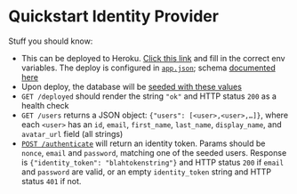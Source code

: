 # Quickstart Identity Provider

Stuff you should know:

* This can be deployed to Heroku. [Click this link](https://heroku.com/deploy?template=https://github.com/layerhq/quickstart-identity-provider/tree/master&env[LAYER_KEY_ID]=blahblah-blah-blah-blahblah&env[LAYER_PROVIDER_ID]=bacon) and fill in the correct env variables. The deploy is configured in [`app.json`](blob/master/app.json); schema [documented here](https://devcenter.heroku.com/articles/app-json-schema)
* Upon deploy, the database will be [seeded with these values](blob/master/db/seeds.rb)
* `GET /deployed` should render the string `"ok"` and HTTP status `200` as a health check
* `GET /users` returns a JSON object: `{"users": [<user>,<user>,…]}`, where each `<user>` has an `id`, `email`, `first_name`, `last_name`, `display_name`, and `avatar_url` field (all strings)
* [`POST /authenticate`](blob/master/app/controllers/authentication_controller.rb) will return an identity token. Params should be `nonce`, `email` and `password`, matching one of the seeded users. Response is `{"identity_token": "blahtokenstring"}` and HTTP status `200` if `email` and `password` are valid, or an empty `identity_token` string and HTTP status `401` if not.